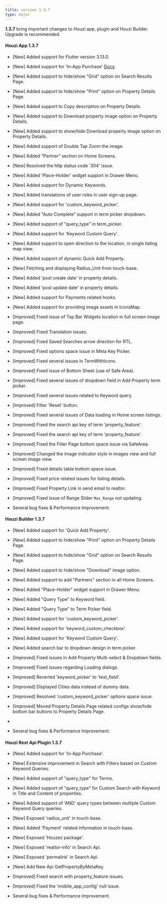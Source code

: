 ```yaml
---
title: version 1.3.7
type: major
---
```


**1.3.7** bring important changes to Houzi app, plugin and Houzi Builder. Upgrade is recommended.

#### Houzi App 1.3.7
- [New] Added support for Flutter version 3.13.0.
- [New] Added support for 'In-App Purchase' [Docs](https://houzi-docs.booleanbites.com/tools/in_app_purchase).
- [New] Added support to hide/show "Grid" option on Search Results Page.
- [New] Added support to hide/show "Print" option on Property Details Page.
- [New] Added support to Copy description on Property Details.
- [New] Added support to Download property image option on Property Details.
- [New] Added support to show/hide Download property image option on Property Details.
- [New] Added support of Double Tap Zoom the image.
- [New] Added "Partner" section on Home Screens.
- [New] Resolved the http status code '304' issue.
- [New] Added 'Place-Holder' widget support in Drawer Menu.
- [New] Added support for Dynamic Keywords.
- [New] Added translations of user roles in user sign-up page.
- [New] Added support for 'custom_keyword_picker'.
- [New] Added "Auto Complete" support in term picker dropdown.
- [New] Added support of "query_type" in term_picker.
- [New] Added support for 'Keyword Custom Query'.
- [New] Added support to open direction to the location, in single listing map view.
- [New] Added support of dynamic Quick Add Property.
- [New] Fetching and displaying Radius_Unit from touch-base.
- [New] Added 'post create date' in property details.
- [New] Added 'post update date' in property details.
- [New] Added support for Payments related hooks.
- [New] Added support for providing image assets in IconsMap.

- [Improved] Fixed issue of Top Bar Widgets location in full screen image page.
- [Improved] Fixed Translation issues.
- [Improved] Fixed Saved Searches arrow direction for RTL.
- [Improved] Fixed options space issue in Meta Key Picker.
- [Improved] Fixed several issues in TermWithIcons.
- [Improved] Fixed issue of Bottom Sheet (use of Safe Area).
- [Improved] Fixed several issues of dropdown field in Add Property term picker.
- [Improved] Fixed several issues related to Keyword query.
- [Improved] Filter 'Reset' button.
- [Improved] Fixed several issues of Data loading in Home screen listings.
- [Improved] Fixed the search api key of term 'property_feature'. 
- [Improved] Fixed the search api key of term 'property_feature'.
- [Improved] Fixed the Filter Page bottom space issue via SafeArea.
- [Improved] Changed the image indicator style in images view and full screen image view.
- [Improved] Fixed details table bottom space issue.
- [Improved] Fixed price related issues for listing details.
- [Improved] Fixed Property Link in send email to realtor.
- [Improved] Fixed issue of Range Slider `Max_Range` not updating.
- Several bug fixes & Performance Improvement.

#### Houzi Builder 1.3.7
- [New] Added support for 'Quick Add Property'.
- [New] Added support to hide/show "Print" option on Property Details Page.
- [New] Added support to hide/show "Grid" option on Search Results Page.
- [New] Added support to hide/show "Download" image option.
- [New] Added support to add "Partners" section in all Home Screens.
- [New] Added "Place-Holder" widget support in Drawer Menu.
- [New] Added "Query Type" to Keyword field.
- [New] Added "Query Type" to Term Picker field.
- [New] Added support for 'custom_keyword_picker'.
- [New] Added support for 'keyword_custom_checkbox'.
- [New] Added support for 'Keyword Custom Query'.
- [New] Added search bar to dropdown design in term picker.

- [Improved] Fixed issues in Add Property Multi-select & Dropdown fields.
- [Improved] Fixed issues regarding Loading dialogs.
- [Improved] Reverted 'keyword_picker' to 'text_field'.
- [Improved] Displayed Cities data instead of dummy data.
- [Improved] Resolved 'custom_keyword_picker' options space issue.
- [Improved] Moved Property Details Page related configs show/hide bottom bar buttons to Property Details Page.
- 
- Several bug fixes & Performance Improvement.

#### Houzi Rest Api Plugin 1.3.7
- [New] Added support for 'In-App Purchase'.
- [New] Extensive improvement in Search with Filters based on Custom Keyword Queries.
- [New] Added support of "query_type" for Terms.
- [New] Added support of "query_type" for Custom Search with Keyword in Title and Content of properties.
- [New] Added support of 'AND' query types between multiple Custom Keyword Query queries. 
- [New] Exposed 'radius_unit' in touch-base.
- [New] Added 'Payment' related information in touch-base.
- [New] Exposed 'Houzez package'.
- [New] Exposed 'realtor-info' in Search Api.
- [New] Exposed 'permalink' in Search Api.
- [New] Add New Api GetPropertyByMetaKey.
- [Improved] Fixed search with property_feature issues.
- [Improved] Fixed the 'mobile_app_config' null issue.
  
- Several bug fixes & Performance Improvement.